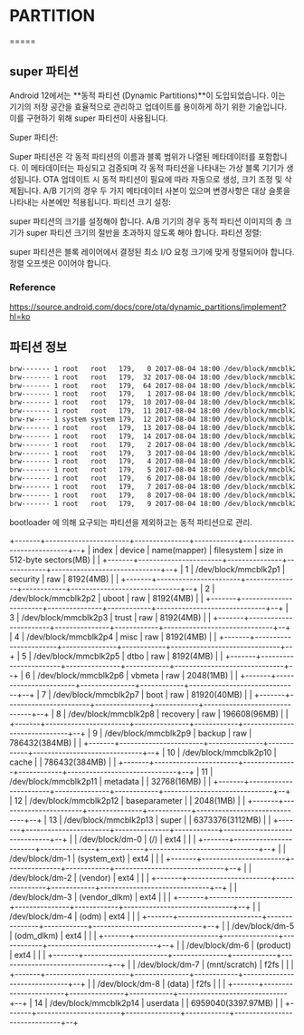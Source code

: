 # PARTITION

=====

## super 파티션

Android 12에서는 **동적 파티션 (Dynamic Partitions)**이 도입되었습니다. 이는 기기의 저장 공간을 효율적으로 관리하고 업데이트를 용이하게 하기 위한 기술입니다. 이를 구현하기 위해 super 파티션이 사용됩니다.

Super 파티션:

Super 파티션은 각 동적 파티션의 이름과 블록 범위가 나열된 메타데이터를 포함합니다.
이 메타데이터는 파싱되고 검증되며 각 동적 파티션을 나타내는 가상 블록 기기가 생성됩니다.
OTA 업데이트 시 동적 파티션이 필요에 따라 자동으로 생성, 크기 조정 및 삭제됩니다.
A/B 기기의 경우 두 가지 메타데이터 사본이 있으며 변경사항은 대상 슬롯을 나타내는 사본에만 적용됩니다.
파티션 크기 설정:

super 파티션의 크기를 설정해야 합니다.
A/B 기기의 경우 동적 파티션 이미지의 총 크기가 super 파티션 크기의 절반을 초과하지 않도록 해야 합니다.
파티션 정렬:

super 파티션은 블록 레이어에서 결정된 최소 I/O 요청 크기에 맞게 정렬되어야 합니다.
정렬 오프셋은 0이어야 합니다.


### Reference

https://source.android.com/docs/core/ota/dynamic_partitions/implement?hl=ko

## 파티션 정보

```bash
brw------- 1 root   root   179,   0 2017-08-04 18:00 /dev/block/mmcblk2
brw------- 1 root   root   179,  32 2017-08-04 18:00 /dev/block/mmcblk2boot0
brw------- 1 root   root   179,  64 2017-08-04 18:00 /dev/block/mmcblk2boot1
brw------- 1 root   root   179,   1 2017-08-04 18:00 /dev/block/mmcblk2p1
brw------- 1 root   root   179,  10 2017-08-04 18:00 /dev/block/mmcblk2p10
brw------- 1 root   root   179,  11 2017-08-04 18:00 /dev/block/mmcblk2p11
brw-rw---- 1 system system 179,  12 2017-08-04 18:00 /dev/block/mmcblk2p12
brw------- 1 root   root   179,  13 2017-08-04 18:00 /dev/block/mmcblk2p13
brw------- 1 root   root   179,  14 2017-08-04 18:00 /dev/block/mmcblk2p14
brw------- 1 root   root   179,   2 2017-08-04 18:00 /dev/block/mmcblk2p2
brw------- 1 root   root   179,   3 2017-08-04 18:00 /dev/block/mmcblk2p3
brw------- 1 root   root   179,   4 2017-08-04 18:00 /dev/block/mmcblk2p4
brw------- 1 root   root   179,   5 2017-08-04 18:00 /dev/block/mmcblk2p5
brw------- 1 root   root   179,   6 2017-08-04 18:00 /dev/block/mmcblk2p6
brw------- 1 root   root   179,   7 2017-08-04 18:00 /dev/block/mmcblk2p7
brw------- 1 root   root   179,   8 2017-08-04 18:00 /dev/block/mmcblk2p8
brw------- 1 root   root   179,   9 2017-08-04 18:00 /dev/block/mmcblk2p9
```


 bootloader 에 의해 요구되는 파티션을 제외하고는 동적 파티션으로 관리.

+-------+-----------------------+---------------+------------+------------------------------+--+
| index | device                | name(mapper)  | filesystem | size in 512-byte sectors(MB) |  |
+-------+-----------------------+---------------+------------+------------------------------+--+
| 1     | /dev/block/mmcblk2p1  | security      | raw        | 8192(4MB)                    |  |
+-------+-----------------------+---------------+------------+------------------------------+--+
| 2     | /dev/block/mmcblk2p2  | uboot         | raw        | 8192(4MB)                    |  |
+-------+-----------------------+---------------+------------+------------------------------+--+
| 3     | /dev/block/mmcblk2p3  | trust         | raw        | 8192(4MB)                    |  |
+-------+-----------------------+---------------+------------+------------------------------+--+
| 4     | /dev/block/mmcblk2p4  | misc          | raw        | 8192(4MB)                    |  |
+-------+-----------------------+---------------+------------+------------------------------+--+
| 5     | /dev/block/mmcblk2p5  | dtbo          | raw        | 8192(4MB)                    |  |
+-------+-----------------------+---------------+------------+------------------------------+--+
| 6     | /dev/block/mmcblk2p6  | vbmeta        | raw        | 2048(1MB)                    |  |
+-------+-----------------------+---------------+------------+------------------------------+--+
| 7     | /dev/block/mmcblk2p7  | boot          | raw        | 81920(40MB)                  |  |
+-------+-----------------------+---------------+------------+------------------------------+--+
| 8     | /dev/block/mmcblk2p8  | recovery      | raw        | 196608(96MB)                 |  |
+-------+-----------------------+---------------+------------+------------------------------+--+
| 9     | /dev/block/mmcblk2p9  | backup        | raw        | 786432(384MB)                |  |
+-------+-----------------------+---------------+------------+------------------------------+--+
| 10    | /dev/block/mmcblk2p10 | cache         |            | 786432(384MB)                |  |
+-------+-----------------------+---------------+------------+------------------------------+--+
| 11    | /dev/block/mmcblk2p11 | metadata      |            | 32768(16MB)                  |  |
+-------+-----------------------+---------------+------------+------------------------------+--+
| 12    | /dev/block/mmcblk2p12 | baseparameter |            | 2048(1MB)                    |  |
+-------+-----------------------+---------------+------------+------------------------------+--+
| 13    | /dev/block/mmcblk2p13 | super         |            | 6373376(3112MB)              |  |
+-------+-----------------------+---------------+------------+------------------------------+--+
|       | /dev/block/dm-0       | (/)           | ext4       |                              |  |
+-------+-----------------------+---------------+------------+------------------------------+--+
|       | /dev/block/dm-1       | (system_ext)  | ext4       |                              |  |
+-------+-----------------------+---------------+------------+------------------------------+--+
|       | /dev/block/dm-2       | (vendor)      | ext4       |                              |  |
+-------+-----------------------+---------------+------------+------------------------------+--+
|       | /dev/block/dm-3       | (vendor_dlkm) | ext4       |                              |  |
+-------+-----------------------+---------------+------------+------------------------------+--+
|       | /dev/block/dm-4       | (odm)         | ext4       |                              |  |
+-------+-----------------------+---------------+------------+------------------------------+--+
|       | /dev/block/dm-5       | (odm_dlkm)    | ext4       |                              |  |
+-------+-----------------------+---------------+------------+------------------------------+--+
|       | /dev/block/dm-6       | (product)     | ext4       |                              |  |
+-------+-----------------------+---------------+------------+------------------------------+--+
|       | /dev/block/dm-7       | (mnt/scratch) | f2fs       |                              |  |
+-------+-----------------------+---------------+------------+------------------------------+--+
|       | /dev/block/dm-8       | (data)        | f2fs       |                              |  |
+-------+-----------------------+---------------+------------+------------------------------+--+
| 14    | /dev/block/mmcblk2p14 | userdata      |            | 6959040(3397.97MB)           |  |
+-------+-----------------------+---------------+------------+------------------------------+--+
